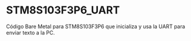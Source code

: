 # STM8S103F3P6_UART
Código Bare Metal para STM8S103F3P6 que inicializa y usa la UART para enviar texto a la PC.
